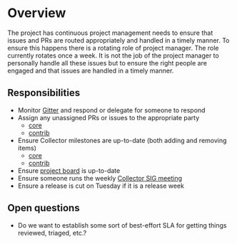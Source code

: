 # Overview

The project has continuous project management needs to ensure that issues and PRs are routed appropriately and handled in a timely manner. To ensure this happens there is a rotating role of project manager. The role currently rotates once a week. It is not the job of the project manager to personally handle all these issues but to ensure the right people are engaged and that issues are handled in a timely manner.

## Responsibilities

* Monitor [Gitter](https://gitter.im/open-telemetry/opentelemetry-service) and respond or delegate for someone to respond
* Assign any unassigned PRs or issues to the appropriate party
  * [core](https://github.com/open-telemetry/opentelemetry-collector/issues?q=is%3Aopen+no%3Aassignee)
  * [contrib](https://github.com/open-telemetry/opentelemetry-collector-contrib/issues?q=is%3Aopen+no%3Aassignee)
* Ensure Collector milestones are up-to-date (both adding and removing items)
  * [core](https://github.com/open-telemetry/opentelemetry-collector/milestones)
  * [contrib](https://github.com/open-telemetry/opentelemetry-collector-contrib/milestones)
* Ensure [project board](https://github.com/orgs/open-telemetry/projects/3) is up-to-date
* Ensure someone runs the weekly [Collector SIG meeting](https://github.com/open-telemetry/community#agentcollector)
* Ensure a release is cut on Tuesday if it is a release week

## Open questions

* Do we want to establish some sort of best-effort SLA for getting things reviewed, triaged, etc.?
